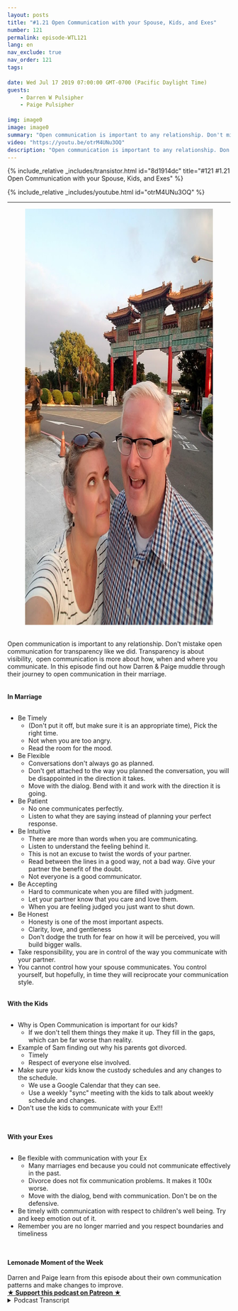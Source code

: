 ```yaml
---
layout: posts
title: "#1.21 Open Communication with your Spouse, Kids, and Exes"
number: 121
permalink: episode-WTL121
lang: en
nav_exclude: true
nav_order: 121
tags:

date: Wed Jul 17 2019 07:00:00 GMT-0700 (Pacific Daylight Time)
guests:
    - Darren W Pulsipher
    - Paige Pulsipher

img: image0
image: image0
summary: "Open communication is important to any relationship. Don't mistake open communication for transparency like we did. Transparency is about visibility,  open communication is more about how, when and where you communicate. In this episode find out how Darren & Paige muddle through their journey to open communication in their marriage."
video: "https://youtu.be/otrM4UNu3OQ"
description: "Open communication is important to any relationship. Don't mistake open communication for transparency like we did. Transparency is about visibility,  open communication is more about how, when and where you communicate. In this episode find out how Darren & Paige muddle through their journey to open communication in their marriage."
---
```


<div>
{% include_relative _includes/transistor.html id="8d1914dc" title="#121 #1.21 Open Communication with your Spouse, Kids, and Exes" %}

{% include_relative _includes/youtube.html id="otrM4UNu3OQ" %}
</div>

---

<html><head></head><body><div><figure data-trix-attachment="{&quot;contentType&quot;:&quot;image&quot;,&quot;height&quot;:937,&quot;url&quot;:&quot;https://lh3.googleusercontent.com/pMHin5cty6G5Kr5MugmcRxUKC4W-hOPLxS_c2mmEPwSkkgAYYqCUbI8Jysbhzu_5VtMZ6WlITfSKfeSHWIcN6YKz4F-B1orH1kp25HPXQEnU86FuCWYKdxyILSzy16qecAjKJaVmVIacmTQ9Fs8nBx3t8nqaboyTgLD3Jc6_IJjlqQgcfqRmwezcF7MpfgaPVbyEm2BLIhf0XkIziidraYEE3MSulOe-GpjUo6haM74P4gVUZBAn4WLGDaoiREEIJKxyqCRhnhQOjHJnZEatIHWkSPukaU_cL_ZS1Fu794Dn1-cNsSb1RQrI8E2Q_tiaDVUumR9TbtFVmGVZ4ZawFh6WfhKHuwwXkk8I_kCrMYb0jpRDtq08ldxZ76nHYe6puZ3FFmlkHASbd2QgOIw-115wFbgSE4kXK0vf8J_okvKMsEGpZUw3uf97wX24qkwI0JfVcv-MBIX6FGNZPAZYVDcVOrg-AuTIKgLxeycYkAprKSazftm1wa_SRi1WlQMs4UxbKigcsUxMSEtt91HO21Y9Yg8P5kjcdfevSFCjnqQOVS9g0rC8FbN1tn4Q2ITI3ffRRaN5ljZ9HNGT4cupEih5Ad7GkVEL1wxvU9WGlYpubyF1e3BPXlWPrsOAUsMNnyQZZ3AvlDyTy6sS-hcrjjE2PpPXLJm7WS7rR1hfPonGzzB372C3qnmy8H4astqB3bdPna7NZ0FsKvZjobbmj-QxbQ=w703-h938-no&quot;,&quot;width&quot;:703}" data-trix-content-type="image" class="attachment attachment--preview"><img src="./image0" width="703" height="937"><figcaption class="attachment__caption"></figcaption></figure></div><div><br></div><div>Open communication is important to any relationship. Don't mistake open communication for transparency like we did. Transparency is about visibility,&nbsp; open communication is more about how, when and where you communicate. In this episode find out how Darren &amp; Paige muddle through their journey to open communication in their marriage.</div><div><br></div><div><strong><br>In Marriage<br></strong><br></div><ul><li>Be Timely&nbsp;<ul><li>(Don't put it off, but make sure it is an appropriate time), Pick the right time.</li><li>Not when you are too angry.</li><li>Read the room for the mood.</li></ul></li><li>Be Flexible<ul><li>Conversations don't always go as planned.</li><li>Don't get attached to the way you planned the conversation, you will be disappointed in the direction it takes.</li><li>Move with the dialog. Bend with it and work with the direction it is going.</li></ul></li><li>Be Patient<ul><li>No one communicates perfectly.</li><li>Listen to what they are saying instead of planning your perfect response.</li></ul></li><li>Be Intuitive<ul><li>There are more than words when you are communicating.</li><li>Listen to understand the feeling behind it.</li><li>This is not an excuse to twist the words of your partner.</li><li>Read between the lines in a good way, not a bad way. Give your partner the benefit of the doubt.</li><li>Not everyone is a good communicator.</li></ul></li><li>Be Accepting<ul><li>Hard to communicate when you are filled with judgment.</li><li>Let your partner know that you care and love them.</li><li>When you are feeling judged you just want to shut down.</li></ul></li><li>Be Honest<ul><li>Honesty is one of the most important aspects.</li><li>Clarity, love, and gentleness</li><li>Don't dodge the truth for fear on how it will be perceived, you will build bigger walls.</li></ul></li><li>Take responsibility, you are in control of the way you communicate with your partner.</li><li>You cannot control how your spouse communicates. You control yourself, but hopefully, in time they will reciprocate your communication style.</li></ul><div><strong><br>With the Kids<br></strong><br></div><ul><li>Why is Open Communication is important for our kids?<ul><li>If we don't tell them things they make it up. They fill in the gaps, which can be far worse than reality.</li></ul></li><li>Example of Sam finding out why his parents got divorced.<ul><li>Timely</li><li>Respect of everyone else involved.</li></ul></li><li>Make sure your kids know the custody schedules and any changes to the schedule.<ul><li>We use a Google Calendar that they can see.</li><li>Use a weekly "sync" meeting with the kids to talk about weekly schedule and changes.</li></ul></li><li>Don't use the kids to communicate with your Ex!!!</li></ul><div><br></div><div><strong><br>With your Exes<br></strong><br></div><ul><li>Be flexible with communication with your Ex<ul><li>Many marriages end because you could not communicate effectively in the past.&nbsp;</li><li>Divorce does not fix communication problems. It makes it 100x worse.</li><li>Move with the dialog, bend with communication. Don't be on the defensive.</li></ul></li><li>Be timely with communication with respect to children's well being. Try and keep emotion out of it.</li><li>Remember you are no longer married and you respect boundaries and timeliness</li></ul><div><br></div><div><strong><br>Lemonade Moment of the Week<br></strong><br></div><div>Darren and Paige learn from this episode about their own communication patterns and make changes to improve.</div>
<strong>
  <a href="https://www.patreon.com/wheresthelemonade" target="_donate" rel="payment" title="★ Support this podcast on Patreon ★">★ Support this podcast on Patreon ★</a>
</strong></body></html>

<details>
<summary> Podcast Transcript </summary>

<p></p>

</details>
